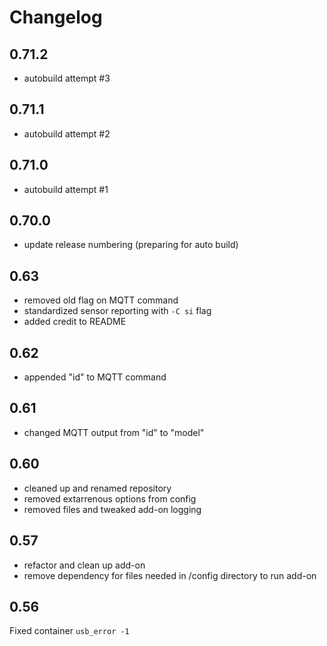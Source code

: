 # Changelog

## 0.71.2
- autobuild attempt #3

## 0.71.1
- autobuild attempt #2

## 0.71.0
- autobuild attempt #1

## 0.70.0
- update release numbering (preparing for auto build)

## 0.63
- removed old flag on MQTT command
- standardized sensor reporting with ```-C si``` flag
- added credit to README

## 0.62
- appended "id" to MQTT command

## 0.61
- changed MQTT output from "id" to "model"

## 0.60
- cleaned up and renamed repository
- removed extarrenous options from config
- removed files and tweaked add-on logging

## 0.57
- refactor and clean up add-on
- remove dependency for files needed in /config directory to run add-on

## 0.56
Fixed container ```usb_error -1```

